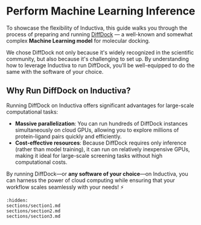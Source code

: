 # Perform Machine Learning Inference
To showcase the flexibility of Inductiva, this guide walks you through the process of preparing and running [DiffDock](https://github.com/gcorso/DiffDock) — a well-known and somewhat 
complex **Machine Learning model** for molecular docking.

We chose DiffDock not only because it's widely recognized in the scientific community, but also because it's challenging to set up. By understanding how to leverage Inductiva to run DiffDock, 
you’ll be well-equipped to do the same with the software of your choice. 

## Why Run DiffDock on Inductiva?
Running DiffDock on Inductiva offers significant advantages for large-scale computational tasks:
- **Massive parallelization**: You can run hundreds of DiffDock instances simultaneously on cloud GPUs, allowing you to explore millions of protein-ligand pairs quickly and efficiently.
- **Cost-effective resources**: Because DiffDock requires only inference (rather than model training), it can run on relatively inexpensive GPUs, making it ideal for large-scale screening tasks without high computational costs.

By running DiffDock—or **any software of your choice**—on Inductiva, you can harness the power of cloud computing while ensuring that your workflow scales seamlessly with your needs! ⚡️


```{toctree}
:hidden:
sections/section1.md
sections/section2.md
sections/section3.md
```
